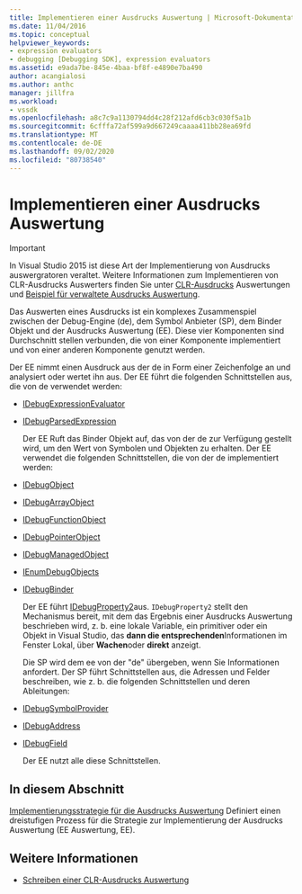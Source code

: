 ```yaml
---
title: Implementieren einer Ausdrucks Auswertung | Microsoft-Dokumentation
ms.date: 11/04/2016
ms.topic: conceptual
helpviewer_keywords:
- expression evaluators
- debugging [Debugging SDK], expression evaluators
ms.assetid: e9ada7be-845e-4baa-bf8f-e4890e7ba490
author: acangialosi
ms.author: anthc
manager: jillfra
ms.workload:
- vssdk
ms.openlocfilehash: a8c7c9a1130794dd4c28f212afd6cb3c030f5a1b
ms.sourcegitcommit: 6cfffa72af599a9d667249caaaa411bb28ea69fd
ms.translationtype: MT
ms.contentlocale: de-DE
ms.lasthandoff: 09/02/2020
ms.locfileid: "80738540"
---
```

# <a name="implement-an-expression-evaluator"></a>Implementieren einer Ausdrucks Auswertung
> [!IMPORTANT]
> In Visual Studio 2015 ist diese Art der Implementierung von Ausdrucks auswergratoren veraltet. Weitere Informationen zum Implementieren von CLR-Ausdrucks Auswerters finden Sie unter [CLR-Ausdrucks](https://github.com/Microsoft/ConcordExtensibilitySamples/wiki/CLR-Expression-Evaluators) Auswertungen und [Beispiel für verwaltete Ausdrucks Auswertung](https://github.com/Microsoft/ConcordExtensibilitySamples/wiki/Managed-Expression-Evaluator-Sample).

 Das Auswerten eines Ausdrucks ist ein komplexes Zusammenspiel zwischen der Debug-Engine (de), dem Symbol Anbieter (SP), dem Binder Objekt und der Ausdrucks Auswertung (EE). Diese vier Komponenten sind Durchschnitt stellen verbunden, die von einer Komponente implementiert und von einer anderen Komponente genutzt werden.

 Der EE nimmt einen Ausdruck aus der de in Form einer Zeichenfolge an und analysiert oder wertet ihn aus. Der EE führt die folgenden Schnittstellen aus, die von de verwendet werden:

- [IDebugExpressionEvaluator](../../extensibility/debugger/reference/idebugexpressionevaluator.md)

- [IDebugParsedExpression](../../extensibility/debugger/reference/idebugparsedexpression.md)

  Der EE Ruft das Binder Objekt auf, das von der de zur Verfügung gestellt wird, um den Wert von Symbolen und Objekten zu erhalten. Der EE verwendet die folgenden Schnittstellen, die von der de implementiert werden:

- [IDebugObject](../../extensibility/debugger/reference/idebugobject.md)

- [IDebugArrayObject](../../extensibility/debugger/reference/idebugarrayobject.md)

- [IDebugFunctionObject](../../extensibility/debugger/reference/idebugfunctionobject.md)

- [IDebugPointerObject](../../extensibility/debugger/reference/idebugpointerobject.md)

- [IDebugManagedObject](../../extensibility/debugger/reference/idebugmanagedobject.md)

- [IEnumDebugObjects](../../extensibility/debugger/reference/ienumdebugobjects.md)

- [IDebugBinder](../../extensibility/debugger/reference/idebugbinder.md)

  Der EE führt [IDebugProperty2](../../extensibility/debugger/reference/idebugproperty2.md)aus. `IDebugProperty2` stellt den Mechanismus bereit, mit dem das Ergebnis einer Ausdrucks Auswertung beschrieben wird, z. b. eine lokale Variable, ein primitiver oder ein Objekt in Visual Studio, das **dann die entsprechenden**Informationen im Fenster Lokal, über **Wachen**oder **direkt** anzeigt.

  Die SP wird dem ee von der "de" übergeben, wenn Sie Informationen anfordert. Der SP führt Schnittstellen aus, die Adressen und Felder beschreiben, wie z. b. die folgenden Schnittstellen und deren Ableitungen:

- [IDebugSymbolProvider](../../extensibility/debugger/reference/idebugsymbolprovider.md)

- [IDebugAddress](../../extensibility/debugger/reference/idebugaddress.md)

- [IDebugField](../../extensibility/debugger/reference/idebugfield.md)

  Der EE nutzt alle diese Schnittstellen.

## <a name="in-this-section"></a>In diesem Abschnitt
 [Implementierungsstrategie für die Ausdrucks Auswertung](../../extensibility/debugger/expression-evaluator-implementation-strategy.md) Definiert einen dreistufigen Prozess für die Strategie zur Implementierung der Ausdrucks Auswertung (EE Auswertung, EE).

## <a name="see-also"></a>Weitere Informationen
- [Schreiben einer CLR-Ausdrucks Auswertung](../../extensibility/debugger/writing-a-common-language-runtime-expression-evaluator.md)
